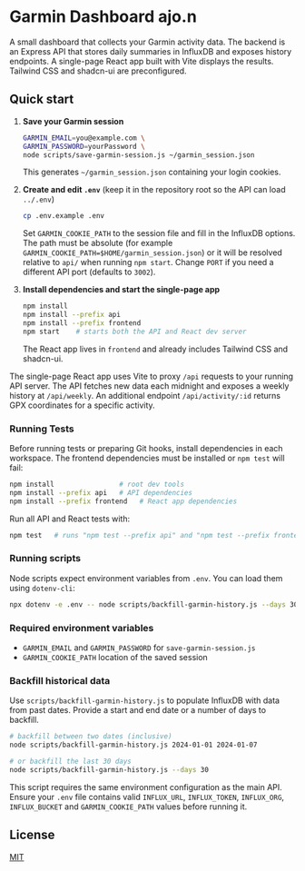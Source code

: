 # Garmin Dashboard ajo.n

A small dashboard that collects your Garmin activity data. The backend is an Express API that stores daily summaries in InfluxDB and exposes history endpoints. A single-page React app built with Vite displays the results. Tailwind CSS and shadcn-ui are preconfigured.

## Quick start

1. **Save your Garmin session**

   ```bash
   GARMIN_EMAIL=you@example.com \
   GARMIN_PASSWORD=yourPassword \
   node scripts/save-garmin-session.js ~/garmin_session.json
   ```

   This generates `~/garmin_session.json` containing your login cookies.

2. **Create and edit `.env`** (keep it in the repository root so the API can load `../.env`)

   ```bash
   cp .env.example .env
   ```

   Set `GARMIN_COOKIE_PATH` to the session file and fill in the InfluxDB
   options. The path must be absolute (for example
   `GARMIN_COOKIE_PATH=$HOME/garmin_session.json`) or it will be resolved
   relative to `api/` when running `npm start`. Change `PORT` if you need a
   different API port (defaults to `3002`).

3. **Install dependencies and start the single-page app**

   ```bash
   npm install
   npm install --prefix api
   npm install --prefix frontend
   npm start    # starts both the API and React dev server
   ```

   The React app lives in `frontend` and already includes Tailwind CSS and shadcn-ui.

The single-page React app uses Vite to proxy `/api` requests to your running API server. The API fetches new data each midnight and exposes a weekly history at `/api/weekly`.
An additional endpoint `/api/activity/:id` returns GPX coordinates for a specific activity.

### Running Tests

Before running tests or preparing Git hooks, install dependencies in each
workspace. The frontend dependencies must be installed or `npm test` will fail:

```bash
npm install                # root dev tools
npm install --prefix api   # API dependencies
npm install --prefix frontend   # React app dependencies
```

Run all API and React tests with:

```bash
npm test   # runs "npm test --prefix api" and "npm test --prefix frontend"
```

### Running scripts

Node scripts expect environment variables from `.env`. You can load them using
`dotenv-cli`:

```bash
npx dotenv -e .env -- node scripts/backfill-garmin-history.js --days 30
```

### Required environment variables

- `GARMIN_EMAIL` and `GARMIN_PASSWORD` for `save-garmin-session.js`
- `GARMIN_COOKIE_PATH` location of the saved session

### Backfill historical data

Use `scripts/backfill-garmin-history.js` to populate InfluxDB with data from
past dates. Provide a start and end date or a number of days to backfill.

```bash
# backfill between two dates (inclusive)
node scripts/backfill-garmin-history.js 2024-01-01 2024-01-07

# or backfill the last 30 days
node scripts/backfill-garmin-history.js --days 30
```

This script requires the same environment configuration as the main API.
Ensure your `.env` file contains valid `INFLUX_URL`, `INFLUX_TOKEN`,
`INFLUX_ORG`, `INFLUX_BUCKET` and `GARMIN_COOKIE_PATH` values before running it.

## License

[MIT](LICENSE)
